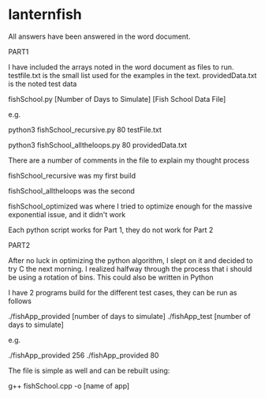 # lanternfish

All answers have been answered in the word document.

PART1

I have included the arrays noted in the word document as files to run.
testfile.txt is the small list used for the examples in the text.
providedData.txt is the noted test data

fishSchool.py [Number of Days to Simulate] [Fish School Data File]

e.g.

python3 fishSchool_recursive.py 80 testFile.txt

python3 fishSchool_alltheloops.py 80 providedData.txt

There are a number of comments in the file to explain my thought process

fishSchool_recursive was my first build

fishSchool_alltheloops was the second

fishSchool_optimized was where I tried to optimize enough for the massive exponential issue, and it didn't work

Each python script works for Part 1, they do not work for Part 2

PART2

After no luck in optimizing the python algorithm, I slept on it and decided to try C the next morning. I realized halfway through the process that i should be using a rotation of bins. This could also be written in Python

I have 2 programs build for the different test cases, they can be run as follows

./fishApp_provided [number of days to simulate]
./fishApp_test [number of days to simulate]

e.g.

./fishApp_provided 256
./fishApp_provided 80

The file is simple as well and can be rebuilt using:

 g++ fishSchool.cpp -o [name of app]
